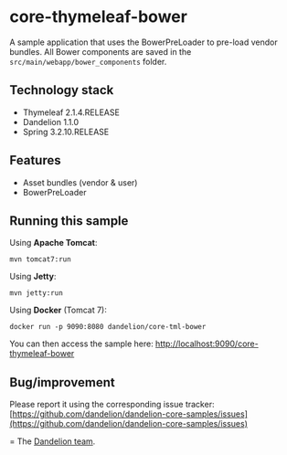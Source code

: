 core-thymeleaf-bower
=================================================================

A sample application that uses the BowerPreLoader to pre-load vendor bundles. All Bower components are saved in the `src/main/webapp/bower_components` folder.

## Technology stack

 - Thymeleaf 2.1.4.RELEASE
 - Dandelion 1.1.0
 - Spring 3.2.10.RELEASE

## Features
		
 - Asset bundles (vendor & user)
 - BowerPreLoader

## Running this sample

Using __Apache Tomcat__:

    mvn tomcat7:run

Using __Jetty__:

    mvn jetty:run

Using __Docker__ (Tomcat 7):

    docker run -p 9090:8080 dandelion/core-tml-bower

You can then access the sample here: [http://localhost:9090/core-thymeleaf-bower](http://localhost:9090/core-thymeleaf-bower)

## Bug/improvement

Please report it using the corresponding issue tracker: [https://github.com/dandelion/dandelion-core-samples/issues](https://github.com/dandelion/dandelion-core-samples/issues)

=
The [Dandelion team](http://dandelion.github.io/team/).